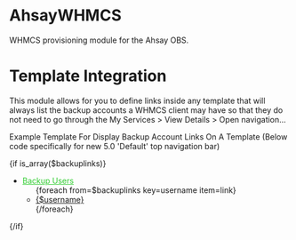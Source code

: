 AhsayWHMCS
==========

WHMCS provisioning module for the Ahsay OBS.

Template Integration
=========
This module allows for you to define links inside any template that will always list the backup accounts a WHMCS client may have so that they do not need to go through the My Services > View Details > Open navigation...

Example Template For Display Backup Account Links On A Template 
(Below code specifically for new 5.0 'Default' top navigation bar)

{if is_array($backuplinks)}
<ul>
	<li class="menu">
		<a href="#" class="menu" style="color:limegreen">Backup Users</a>
		<ul class="menu-dropdown">
		{foreach from=$backuplinks key=username item=link}
			<li><a href="{$link}">{$username}</a></li>
		{/foreach}
		</ul>
	</li>
</ul>
{/if}
